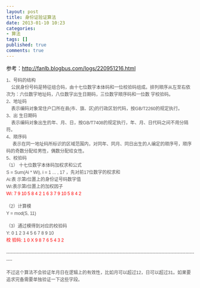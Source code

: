 ```yaml
---
layout: post
title: 身份证验证算法
date: 2013-01-10 10:23
categories:
- 算法
tags: []
published: true
comments: true
---
```

<p><p>参考：<a href="http://fanlb.blogbus.com/logs/220951216.html">http://fanlb.blogbus.com/logs/220951216.html</a></p>
<p style="padding: 0px; margin: 0px 0px 15px; color: #535252; font-family: Tahoma, Verdana, Arial, Helvetica, sans-serif; font-size: 12px; line-height: 19px;">1、号码的结构<br style="padding: 0px; margin: 0px;" />    公民身份号码是特征组合码，由十七位数字本体码和一位校验码组成。排列顺序从左至右依次为：六位数字地址码，八位数字出生日期码，三位数字顺序码和一位数 字校验码。<br style="padding: 0px; margin: 0px;" />2、地址码<br style="padding: 0px; margin: 0px;" />    表示编码对象常住户口所在县(市、旗、区)的行政区划代码，按GB/T2260的规定执行。<br style="padding: 0px; margin: 0px;" />3、出 生日期码<br style="padding: 0px; margin: 0px;" />    表示编码对象出生的年、月、日，按GB/T7408的规定执行，年、月、日代码之间不用分隔符。<br style="padding: 0px; margin: 0px;" />4、顺序码<br style="padding: 0px; margin: 0px;" />     表示在同一地址码所标识的区域范围内，对同年、同月、同日出生的人编定的顺序号，顺序码的奇数分配给男性，偶数分配给女性。<br style="padding: 0px; margin: 0px;" />5、校验码<br style="padding: 0px; margin: 0px;" />（1） 十七位数字本体码加权求和公式<br style="padding: 0px; margin: 0px;" />S = Sum(Ai * Wi), i = 1 ... , 17 ，先对前17位数字的权求和<br style="padding: 0px; margin: 0px;" />Ai:表 示第i位置上的身份证号码数字值<br style="padding: 0px; margin: 0px;" />Wi:表示第i位置上的加权因子<br style="padding: 0px; margin: 0px;" /><span style="padding: 0px; margin: 0px; color: #ff0000;">Wi: 7 9 10 5 8 4 2 1 6 3 7 9 10 5 8 4 2</span></p>
<p style="padding: 0px; margin: 0px 0px 15px; color: #535252; font-family: Tahoma, Verdana, Arial, Helvetica, sans-serif; font-size: 12px; line-height: 19px;">（2）计算模<br style="padding: 0px; margin: 0px;" />Y = mod(S, 11)</p>
<p style="padding: 0px; margin: 0px 0px 15px; color: #535252; font-family: Tahoma, Verdana, Arial, Helvetica, sans-serif; font-size: 12px; line-height: 19px;">（3）通过模得到对应的校验码<br style="padding: 0px; margin: 0px;" />Y: 0 1 2 3 4 5 6 7 8 9 10<br style="padding: 0px; margin: 0px;" /><span style="padding: 0px; margin: 0px; color: #ff0000;">校 验码: 1 0 X 9 8 7 6 5 4 3 2</span></p>
<p style="padding: 0px; margin: 0px 0px 15px; color: #535252; font-family: Tahoma, Verdana, Arial, Helvetica, sans-serif; font-size: 12px; line-height: 19px;"><span style="color: #535252; font-family: Tahoma, Verdana, Arial, Helvetica, sans-serif; font-size: 12px; line-height: 19px;">----------</span><span style="color: #535252; font-family: Tahoma, Verdana, Arial, Helvetica, sans-serif; font-size: 12px; line-height: 19px;">----------</span><span style="color: #535252; font-family: Tahoma, Verdana, Arial, Helvetica, sans-serif; font-size: 12px; line-height: 19px;">----------</span><span style="color: #535252; font-family: Tahoma, Verdana, Arial, Helvetica, sans-serif; font-size: 12px; line-height: 19px;">----------</span><span style="color: #535252; font-family: Tahoma, Verdana, Arial, Helvetica, sans-serif; font-size: 12px; line-height: 19px;">----------</span><span style="color: #535252; font-family: Tahoma, Verdana, Arial, Helvetica, sans-serif; font-size: 12px; line-height: 19px;">----------</span><span style="color: #535252; font-family: Tahoma, Verdana, Arial, Helvetica, sans-serif; font-size: 12px; line-height: 19px;">----------</span><span style="color: #535252; font-family: Tahoma, Verdana, Arial, Helvetica, sans-serif; font-size: 12px; line-height: 19px;">----------</span><span style="color: #535252; font-family: Tahoma, Verdana, Arial, Helvetica, sans-serif; font-size: 12px; line-height: 19px;">----------</span><span style="color: #535252; font-family: Tahoma, Verdana, Arial, Helvetica, sans-serif; font-size: 12px; line-height: 19px;">----------</span><span style="color: #535252; font-family: Tahoma, Verdana, Arial, Helvetica, sans-serif; font-size: 12px; line-height: 19px;">----------</span><span style="color: #535252; font-family: Tahoma, Verdana, Arial, Helvetica, sans-serif; font-size: 12px; line-height: 19px;">----------</span><span style="color: #535252; font-family: Tahoma, Verdana, Arial, Helvetica, sans-serif; font-size: 12px; line-height: 19px;">----------</span></p>
<p style="padding: 0px; margin: 0px 0px 15px; color: #535252; font-family: Tahoma, Verdana, Arial, Helvetica, sans-serif; font-size: 12px; line-height: 19px;"><span style="color: #535252;">不过这个算法不会验证年月日在逻辑上的有效性，比如月可以超过12，日可以超过31。如果要追求完备需要单独验证一下这些字段。</span></p></p>
